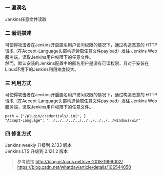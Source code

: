 ### 一 漏洞名
Jenkins任意文件读取

### 二 漏洞描述
可使得攻击者在Jenkins开启匿名用户访问权限的情况下，通过构造恶意的 HTTP 请求（在Accept-Language头部构造读取任意文件payload）发往 Jenkins Web 服务端，读取Jenkins用户权限下的任意文件。  
然而，默认安装的Jenkins配置中的匿名用户是没有可读权限，且对于安装在Linux环境下的Jenkins利用难度较大。

### 三 利用方式
可使得攻击者在Jenkins开启匿名用户访问权限的情况下，通过构造恶意的 HTTP 请求（在Accept-Language头部构造读取任意文件payload）发往 Jenkins Web 服务端，读取Jenkins用户权限下的任意文件。

```angular2html
path = ["/plugin/credentials/.ini", ]
"Accept-Language": "../../../../../../../../../../windows/win"
```

### 四 修复方式
Jenkins weekly 升级到 2.133 版本  
Jenkins LTS 升级到 2.121.2 版本

> 参考链接
> http://blog.nsfocus.net/cve-2018-1999002/
> https://blog.csdn.net/whatday/article/details/106544050

